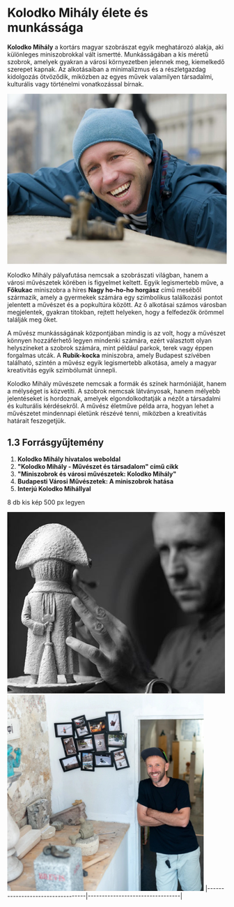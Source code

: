 # Kolodko Mihály élete és munkássága

**Kolodko Mihály** a kortárs magyar szobrászat egyik meghatározó alakja, aki különleges miniszobrokkal vált ismertté. Munkásságában a kis méretű szobrok, amelyek gyakran a városi környezetben jelennek meg, kiemelkedő szerepet kapnak. Az alkotásaiban a minimalizmus és a részletgazdag kidolgozás ötvöződik, miközben az egyes művek valamilyen társadalmi, kulturális vagy történelmi vonatkozással bírnak.

![Koldoko Mihaly](kepek/koldoko.jpg)

Kolodko Mihály pályafutása nemcsak a szobrászati világban, hanem a városi művészetek körében is figyelmet keltett. Egyik legismertebb műve, a **Főkukac** miniszobra a híres **Nagy ho-ho-ho horgász** című meséből származik, amely a gyermekek számára egy szimbolikus találkozási pontot jelentett a művészet és a popkultúra között. Az ő alkotásai számos városban megjelentek, gyakran titokban, rejtett helyeken, hogy a felfedezők örömmel találják meg őket.

A művész munkásságának központjában mindig is az volt, hogy a művészet könnyen hozzáférhető legyen mindenki számára, ezért választott olyan helyszíneket a szobrok számára, mint például parkok, terek vagy éppen forgalmas utcák. A **Rubik-kocka** miniszobra, amely Budapest szívében található, szintén a művész egyik legismertebb alkotása, amely a magyar kreativitás egyik szimbólumát ünnepli.

Kolodko Mihály művészete nemcsak a formák és színek harmóniáját, hanem a mélységet is közvetíti. A szobrok nemcsak látványosak, hanem mélyebb jelentéseket is hordoznak, amelyek elgondolkodtatják a nézőt a társadalmi és kulturális kérdésekről. A művész életműve példa arra, hogyan lehet a művészetet mindennapi életünk részévé tenni, miközben a kreativitás határait feszegetjük.

## 1.3 Forrásgyűjtemény

1. **Kolodko Mihály hivatalos weboldal** 
2. **"Kolodko Mihály - Művészet és társadalom" című cikk**
3. **"Miniszobrok és városi művészetek: Kolodko Mihály"**
4. **Budapesti Városi Művészetek: A miniszobrok hatása**
5. **Interjú Kolodko Mihállyal**

8 db kis kép 500 px legyen

 ![Kolodko3](kepek/koldoko3.jpg)  ![Kolodko2](kepek/koldoko2probaa.jpg) 
|----------------------------------|---------------------------------|






